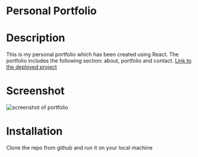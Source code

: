 # Personal Portfolio 
# Description
This is my personal portfolio which has been created using React. The portfolio includes the following section: about, portfolio and contact.
[Link to the deployed project](https://al946x.github.io/personal-portfolio/)

#  Screenshot 
![screenshot of portfolio](assets/images/screenshot.png/ "Screen shot of portfolio")

# Installation 
Clone the repo from github and run it on your local machine